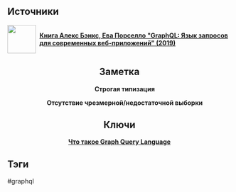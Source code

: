 <h2 align="left">Источники</h2>
<div style="text-align: left">
  <ul style="list-style-type: none; padding: 0">
    <li style="display: flex; align-items: center">
      <img
        style="margin-right: 8px; width: 64px; height: 64px; object-fit: cover"
        src="https://www.litres.ru/pub/c/cover/64085636.jpg"
      />
      <strong><a href="https://vk.com/wall-105439414_390">Книга Алекс Бэнкс, Ева Порселло "GraphQL: Язык запросов для современных веб-приложений" (2019)</a></strong>
    </li>
  </ul>
</div>
<h2 align="center">Заметка</h2>
<div align="center">
	<ul style="list-style-type: none">
		<li><strong><p>Строгая типизация</p></strong></li>
		<li><strong><p>Отсутствие чрезмерной/недостаточной выборки</p></strong></li>
	</ul>
</div>
<h2 align="center">Ключи</h2>
<div style="display: flex; align-items: flex-start;">
  <ul style="list-style-type: none; margin: 0; padding: 0; text-align: center; flex-grow: 1;">
    <li><strong><a href="obsidian://open?file=GraphQL/Что такое Graph Query Language">Что такое Graph Query Language</a></strong></li>
  </ul>
</div>
<h2 align="left">Тэги</h2>
#graphql 
